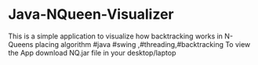 # Java-NQueen-Visualizer
This is a simple application to visualize how backtracking works in N-Queens placing algorithm
#java #swing ,#threading,#backtracking
To view the App download NQ.jar file in your desktop/laptop
